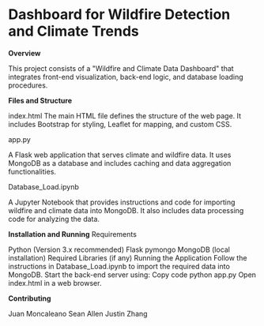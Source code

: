 # Dashboard for Wildfire Detection and Climate Trends
**Overview**

This project consists of a "Wildfire and Climate Data Dashboard" that integrates front-end visualization, back-end logic, and database loading procedures.

**Files and Structure**

index.html
The main HTML file defines the structure of the web page. It includes Bootstrap for styling, Leaflet for mapping, and custom CSS.

app.py

A Flask web application that serves climate and wildfire data. It uses MongoDB as a database and includes caching and data aggregation functionalities.

Database_Load.ipynb

A Jupyter Notebook that provides instructions and code for importing wildfire and climate data into MongoDB. It also includes data processing code for analyzing the data.

**Installation and Running**
Requirements

Python (Version 3.x recommended)
Flask
pymongo
MongoDB (local installation)
Required Libraries (if any)
Running the Application
Follow the instructions in Database_Load.ipynb to import the required data into MongoDB.
Start the back-end server using:
Copy code
python app.py
Open index.html in a web browser.

**Contributing**

Juan Moncaleano
Sean Allen
Justin Zhang
